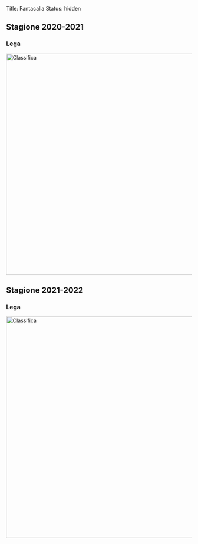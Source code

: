 Title: Fantacalla
Status: hidden

## Stagione 2020-2021

### Lega

<img src="{static}/images/fantacalla/20202021_lega.jpg" alt="Classifica" width="600">


## Stagione 2021-2022

### Lega

<img src="{static}/images/fantacalla/20212022_lega.jpg" alt="Classifica" width="600">

